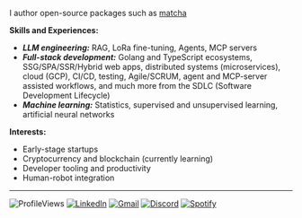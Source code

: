 I author open-source packages such as [matcha](https://matcha.abydyl.net)

**Skills and Experiences:**
- **_LLM engineering:_** RAG, LoRa fine-tuning, Agents, MCP servers
- **_Full-stack development:_** Golang and TypeScript ecosystems, SSG/SPA/SSR/Hybrid web apps, distributed systems (microservices), cloud (GCP), CI/CD, testing, Agile/SCRUM, agent and MCP-server assisted workflows, and much more from the SDLC (Software Development Lifecycle)
- **_Machine learning:_** Statistics, supervised and unsupervised learning, artificial neural networks

**Interests:**
- Early-stage startups
- Cryptocurrency and blockchain (currently learning)
- Developer tooling and productivity
- Human-robot integration

---

![ProfileViews](https://komarev.com/ghpvc/?username=abyanmajid&label=views&color=blueviolet) [![LinkedIn](https://img.shields.io/badge/abyanmajid-LinkedIn-blue)](https://www.linkedin.com/in/abyanmajid/) [![Gmail](https://img.shields.io/badge/am@abydyl.net-D14836?style=flat&logo=gmail&logoColor=white)](mailto:abyan@abydyl.net) [![Discord](https://img.shields.io/badge/offensiverealist-%235865F2.svg?style=flat&logo=discord&logoColor=white)](#) [![Spotify](https://img.shields.io/badge/abyan-green.svg?style=flat&logo=spotify&logoColor=black)](https://open.spotify.com/user/31gr2qg4l56w27mefamtqnataede?si=929f4731289e4da8)
